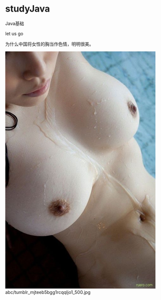 # studyJava
Java基础

let us go


为什么中国将女性的胸当作色情，明明很美。

![](https://github.com/lipingshan/studyJava/blob/ed1d666dc87e07745ecada989dcedb6fb4579204/abc/tumblr_mflw03cHZA1qzcac7o1_500.jpg)
abc/tumblr_mjteeb5bgg1rcqqljo1_500.jpg
